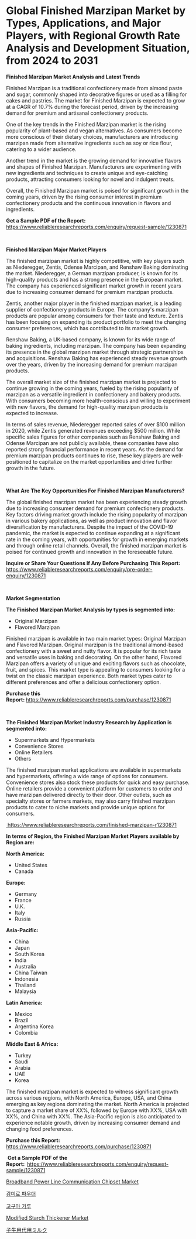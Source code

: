 <p><h1>Global Finished Marzipan Market by Types, Applications, and Major Players, with Regional Growth Rate Analysis and Development Situation, from 2024 to 2031</h1></p><p><strong>Finished Marzipan Market Analysis and Latest Trends</strong></p>
<p><p>Finished Marzipan is a traditional confectionery made from almond paste and sugar, commonly shaped into decorative figures or used as a filling for cakes and pastries. The market for Finished Marzipan is expected to grow at a CAGR of 10.7% during the forecast period, driven by the increasing demand for premium and artisanal confectionery products.</p><p>One of the key trends in the Finished Marzipan market is the rising popularity of plant-based and vegan alternatives. As consumers become more conscious of their dietary choices, manufacturers are introducing marzipan made from alternative ingredients such as soy or rice flour, catering to a wider audience.</p><p>Another trend in the market is the growing demand for innovative flavors and shapes of Finished Marzipan. Manufacturers are experimenting with new ingredients and techniques to create unique and eye-catching products, attracting consumers looking for novel and indulgent treats.</p><p>Overall, the Finished Marzipan market is poised for significant growth in the coming years, driven by the rising consumer interest in premium confectionery products and the continuous innovation in flavors and ingredients.</p></p>
<p><strong>Get a Sample PDF of the Report:&nbsp;</strong> <a href="https://www.reliableresearchreports.com/enquiry/request-sample/1230871">https://www.reliableresearchreports.com/enquiry/request-sample/1230871</a></p>
<p>&nbsp;</p>
<p><strong>Finished Marzipan Major Market Players</strong></p>
<p><p>The finished marzipan market is highly competitive, with key players such as Niederegger, Zentis, Odense Marcipan, and Renshaw Baking dominating the market. Niederegger, a German marzipan producer, is known for its high-quality products and has a strong presence in the European market. The company has experienced significant market growth in recent years due to increasing consumer demand for premium marzipan products.</p><p>Zentis, another major player in the finished marzipan market, is a leading supplier of confectionery products in Europe. The company's marzipan products are popular among consumers for their taste and texture. Zentis has been focusing on expanding its product portfolio to meet the changing consumer preferences, which has contributed to its market growth.</p><p>Renshaw Baking, a UK-based company, is known for its wide range of baking ingredients, including marzipan. The company has been expanding its presence in the global marzipan market through strategic partnerships and acquisitions. Renshaw Baking has experienced steady revenue growth over the years, driven by the increasing demand for premium marzipan products.</p><p>The overall market size of the finished marzipan market is projected to continue growing in the coming years, fueled by the rising popularity of marzipan as a versatile ingredient in confectionery and bakery products. With consumers becoming more health-conscious and willing to experiment with new flavors, the demand for high-quality marzipan products is expected to increase.</p><p>In terms of sales revenue, Niederegger reported sales of over $100 million in 2020, while Zentis generated revenues exceeding $500 million. While specific sales figures for other companies such as Renshaw Baking and Odense Marcipan are not publicly available, these companies have also reported strong financial performance in recent years. As the demand for premium marzipan products continues to rise, these key players are well-positioned to capitalize on the market opportunities and drive further growth in the future.</p></p>
<p>&nbsp;</p>
<p><strong>What Are The Key Opportunities For Finished Marzipan Manufacturers?</strong></p>
<p><p>The global finished marzipan market has been experiencing steady growth due to increasing consumer demand for premium confectionery products. Key factors driving market growth include the rising popularity of marzipan in various bakery applications, as well as product innovation and flavor diversification by manufacturers. Despite the impact of the COVID-19 pandemic, the market is expected to continue expanding at a significant rate in the coming years, with opportunities for growth in emerging markets and through online retail channels. Overall, the finished marzipan market is poised for continued growth and innovation in the foreseeable future.</p></p>
<p><strong>Inquire or Share Your Questions If Any Before Purchasing This Report:</strong> <a href="https://www.reliableresearchreports.com/enquiry/pre-order-enquiry/1230871">https://www.reliableresearchreports.com/enquiry/pre-order-enquiry/1230871</a></p>
<p>&nbsp;</p>
<p><strong>Market Segmentation</strong></p>
<p><strong>The Finished Marzipan Market Analysis by types is segmented into:</strong></p>
<p><ul><li>Original Marzipan</li><li>Flavored Marzipan</li></ul></p>
<p><p>Finished marzipan is available in two main market types: Original Marzipan and Flavored Marzipan. Original marzipan is the traditional almond-based confectionery with a sweet and nutty flavor. It is popular for its rich taste and versatile uses in baking and decorating. On the other hand, Flavored Marzipan offers a variety of unique and exciting flavors such as chocolate, fruit, and spices. This market type is appealing to consumers looking for a twist on the classic marzipan experience. Both market types cater to different preferences and offer a delicious confectionery option.</p></p>
<p><strong>Purchase this Report:&nbsp;</strong><a href="https://www.reliableresearchreports.com/purchase/1230871">https://www.reliableresearchreports.com/purchase/1230871</a></p>
<p>&nbsp;</p>
<p><strong>The Finished Marzipan Market Industry Research by Application is segmented into:</strong></p>
<p><ul><li>Supermarkets and Hypermarkets</li><li>Convenience Stores</li><li>Online Retailers</li><li>Others</li></ul></p>
<p><p>The finished marzipan market applications are available in supermarkets and hypermarkets, offering a wide range of options for consumers. Convenience stores also stock these products for quick and easy purchase. Online retailers provide a convenient platform for customers to order and have marzipan delivered directly to their door. Other outlets, such as specialty stores or farmers markets, may also carry finished marzipan products to cater to niche markets and provide unique options for consumers.</p></p>
<p><a href="https://www.reliableresearchreports.com/finished-marzipan-r1230871">&nbsp;https://www.reliableresearchreports.com/finished-marzipan-r1230871</a></p>
<p><strong>In terms of Region, the Finished Marzipan Market Players available by Region are:</strong></p>
<p>
    <p> <strong> North America: </strong>
        <ul>
            <li>United States</li>
            <li>Canada</li>
        </ul>
        </p> 
    <p> <strong> Europe: </strong>
        <ul>
            <li>Germany</li>
            <li>France</li>
            <li>U.K.</li>
            <li>Italy</li>
            <li>Russia</li>
        </ul>
        </p> 
    <p> <strong> Asia-Pacific: </strong>
        <ul>
            <li>China</li>
            <li>Japan</li>
            <li>South Korea</li>
            <li>India</li>
            <li>Australia</li>
            <li>China Taiwan</li>
            <li>Indonesia</li>
            <li>Thailand</li>
            <li>Malaysia</li>
        </ul>
        </p> 
    <p> <strong> Latin America: </strong>
        <ul>
            <li>Mexico</li>
            <li>Brazil</li>
            <li>Argentina Korea</li>
            <li>Colombia</li>
        </ul>
        </p> 
    <p> <strong> Middle East & Africa: </strong>
        <ul>
            <li>Turkey</li>
            <li>Saudi</li>
            <li>Arabia</li>
            <li>UAE</li>
            <li>Korea</li>
        </ul>
    </p>
    </p>
<p><p>The finished marzipan market is expected to witness significant growth across various regions, with North America, Europe, USA, and China emerging as key regions dominating the market. North America is projected to capture a market share of XX%, followed by Europe with XX%, USA with XX%, and China with XX%. The Asia-Pacific region is also anticipated to experience notable growth, driven by increasing consumer demand and changing food preferences.</p></p>
<p><strong>Purchase this Report: </strong><a href="https://www.reliableresearchreports.com/purchase/1230871">https://www.reliableresearchreports.com/purchase/1230871</a></p>
<p>&nbsp;<strong>Get a Sample PDF of the Report:&nbsp;&nbsp;</strong><a href="https://www.reliableresearchreports.com/enquiry/request-sample/1230871">https://www.reliableresearchreports.com/enquiry/request-sample/1230871</a></p>
<p><strong></strong></p>
<p><p><a href="https://www.linkedin.com/pulse/broadband-power-line-communication-chipset-market-size-focuses-jhuce?trackingId=rPd4pwnY7HDqWEUL%2FUKrOg%3D%3D">Broadband Power Line Communication Chipset Market</a></p><p><a href="https://github.com/Hubertstyenger6685/Market-Research-Report-List-1/blob/main/223741318130.md">감미료 파우더</a></p><p><a href="https://github.com/hxzi07639916/Market-Research-Report-List-1/blob/main/138722318129.md">고구마 가루</a></p><p><a href="https://github.com/biheemgalvinlouises6hokrh3h/Market-Research-Report-List-2/blob/main/modified-starch-thickener-market.md">Modified Starch Thickener Market</a></p><p><a href="https://github.com/ihabdkwlxs948/Market-Research-Report-List-1/blob/main/647073719697.md">子牛用代用ミルク</a></p></p>